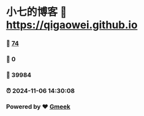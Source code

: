 # 小七的博客 :link: https://qigaowei.github.io 
### :page_facing_up: [74](https://qigaowei.github.io/tag.html) 
### :speech_balloon: 0 
### :hibiscus: 39984 
### :alarm_clock: 2024-11-06 14:30:08 
### Powered by :heart: [Gmeek](https://github.com/Meekdai/Gmeek)
